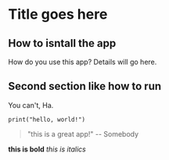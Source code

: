 # Title goes here

## How to isntall the app

How do you use this app?  Details will go here.

## Second section like how to run

You can't, Ha.

```
print("hello, world!")
```

> "this is a great app!" -- Somebody

**this is bold**
_this is italics_

